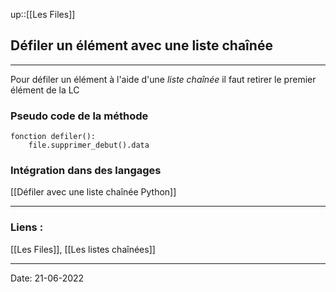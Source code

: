 

up::[[Les Files]]

## Défiler un élément avec une liste chaînée

---

Pour défiler un élément à l'aide d'une *liste chaînée* il faut retirer le premier élément de la LC

### Pseudo code de la méthode

```
fonction defiler():
	file.supprimer_debut().data
```

### Intégration dans des langages

[[Défiler avec une liste chaînée Python]]

---
### Liens :

[[Les Files]], [[Les listes chaînées]]

---

Date: 21-06-2022